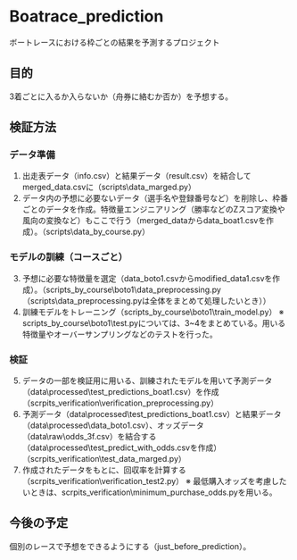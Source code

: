 # Boatrace_prediction

ボートレースにおける枠ごとの結果を予測するプロジェクト

## 目的
3着ごとに入るか入らないか（舟券に絡むか否か）を予想する。


## 検証方法
### データ準備
1. 出走表データ（info.csv）と結果データ（result.csv）を結合してmerged_data.csvに（scripts\data_marged.py）
2. データ内の予想に必要ないデータ（選手名や登録番号など）を削除し、枠番ごとのデータを作成。特徴量エンジニアリング（勝率などのZスコア変換や風向の変換など）もここで行う（merged_dataからdata_boat1.csvを作成）。（scripts\data_by_course.py）

### モデルの訓練（コースごと）
<!-- 以下は現在コースごとだが、関数化してまとめる予定 -->
3. 予想に必要な特徴量を選定（data_boto1.csvからmodified_data1.csvを作成）。（scripts_by_course\boto1\data_preprocessing.py（scripts\data_preprocessing.pyは全体をまとめて処理したいとき））
4. 訓練モデルをトレーニング（scripts_by_course\boto1\train_model.py）
※ scripts_by_course\boto1\test.pyについては、3~4をまとめている。用いる特徴量やオーバーサンプリングなどのテストを行った。

### 検証
5. データの一部を検証用に用いる、訓練されたモデルを用いて予測データ（data\processed\test_predictions_boat1.csv）を作成（scrpits_verification\verification_preprocessing.py）
6. 予測データ（data\processed\test_predictions_boat1.csv）と結果データ（data\processed\data_boto1.csv）、オッズデータ（data\raw\odds_3f.csv）を結合する（data\processed\test_predict_with_odds.csvを作成）（scrpits_verification\test_data_marged.py）
7. 作成されたデータをもとに、回収率を計算する（scrpits_verification\verification_test2.py）
※ 最低購入オッズを考慮したいときは、scrpits_verification\minimum_purchase_odds.pyを用いる。
 

## 今後の予定
個別のレースで予想をできるようにする（just_before_prediction）。